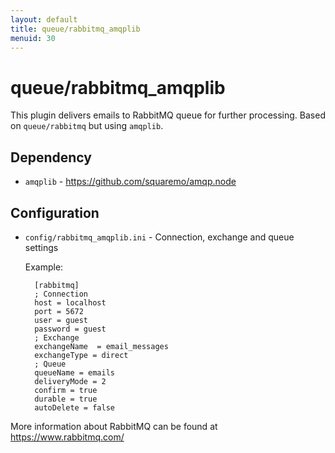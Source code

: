 ```yaml
---
layout: default
title: queue/rabbitmq_amqplib
menuid: 30
---
```

queue/rabbitmq_amqplib
======================

This plugin delivers emails to RabbitMQ queue for further processing. Based on `queue/rabbitmq` but using `amqplib`.

Dependency
----------
* `amqplib` - https://github.com/squaremo/amqp.node

Configuration
-------------

* `config/rabbitmq_amqplib.ini` - Connection, exchange and queue settings
    
    Example:

    
        [rabbitmq]
        ; Connection
		host = localhost
		port = 5672
		user = guest
		password = guest
		; Exchange
		exchangeName  = email_messages
		exchangeType = direct
		; Queue
		queueName = emails
		deliveryMode = 2
		confirm = true
		durable = true
		autoDelete = false

    
 More information about RabbitMQ can be found at https://www.rabbitmq.com/
